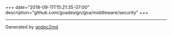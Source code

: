 +++
date="2018-09-11T15:21:35-07:00"
description="github.com/goadesign/goa/middleware/security"
+++

- - -
Generated by [godoc2md](http://godoc.org/github.com/davecheney/godoc2md)
